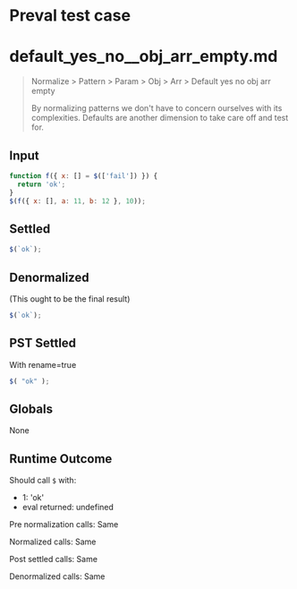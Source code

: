 # Preval test case

# default_yes_no__obj_arr_empty.md

> Normalize > Pattern > Param > Obj > Arr > Default yes no  obj arr empty
>
> By normalizing patterns we don't have to concern ourselves with its complexities. Defaults are another dimension to take care off and test for.

## Input

`````js filename=intro
function f({ x: [] = $(['fail']) }) {
  return 'ok';
}
$(f({ x: [], a: 11, b: 12 }, 10));
`````


## Settled


`````js filename=intro
$(`ok`);
`````


## Denormalized
(This ought to be the final result)

`````js filename=intro
$(`ok`);
`````


## PST Settled
With rename=true

`````js filename=intro
$( "ok" );
`````


## Globals


None


## Runtime Outcome


Should call `$` with:
 - 1: 'ok'
 - eval returned: undefined

Pre normalization calls: Same

Normalized calls: Same

Post settled calls: Same

Denormalized calls: Same
